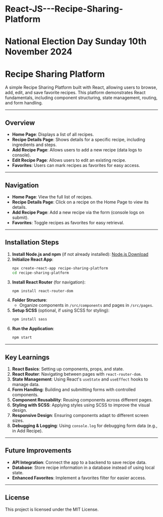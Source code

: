 # React-JS---Recipe-Sharing-Platform
# National Election Day Sunday 10th November 2024
# Recipe Sharing Platform

A simple Recipe Sharing Platform built with React, allowing users to browse, add, edit, and save favorite recipes. This platform demonstrates React fundamentals, including component structuring, state management, routing, and form handling.

---

## Overview

- **Home Page**: Displays a list of all recipes.
- **Recipe Details Page**: Shows details for a specific recipe, including ingredients and steps.
- **Add Recipe Page**: Allows users to add a new recipe (data logs to console).
- **Edit Recipe Page**: Allows users to edit an existing recipe.
- **Favorites**: Users can mark recipes as favorites for easy access.

---

## Navigation

- **Home Page**: View the full list of recipes.
- **Recipe Details Page**: Click on a recipe on the Home Page to view its details.
- **Add Recipe Page**: Add a new recipe via the form (console logs on submit).
- **Favorites**: Toggle recipes as favorites for easy retrieval.

---

## Installation Steps

1. **Install Node.js and npm** (if not already installed): [Node.js Download](https://nodejs.org/)
2. **Initialize React App**:
    ```bash
    npx create-react-app recipe-sharing-platform
    cd recipe-sharing-platform
    ```
3. **Install React Router** (for navigation):
    ```bash
    npm install react-router-dom
    ```
4. **Folder Structure**:
    - Organize components in `/src/components` and pages in `/src/pages`.
5. **Setup SCSS** (optional, if using SCSS for styling):
    ```bash
    npm install sass
    ```
6. **Run the Application**:
    ```bash
    npm start
    ```

---

## Key Learnings

1. **React Basics**: Setting up components, props, and state.
2. **React Router**: Navigating between pages with `react-router-dom`.
3. **State Management**: Using React's `useState` and `useEffect` hooks to manage data.
4. **Form Handling**: Building and submitting forms with controlled components.
5. **Component Reusability**: Reusing components across different pages.
6. **Styling with SCSS**: Applying styles using SCSS to improve the visual design.
7. **Responsive Design**: Ensuring components adapt to different screen sizes.
8. **Debugging & Logging**: Using `console.log` for debugging form data (e.g., in Add Recipe).

---

## Future Improvements

- **API Integration**: Connect the app to a backend to save recipe data.
- **Database**: Store recipe information in a database instead of using local state.
- **Enhanced Favorites**: Implement a favorites filter for easier access.

---

## License

This project is licensed under the MIT License.
